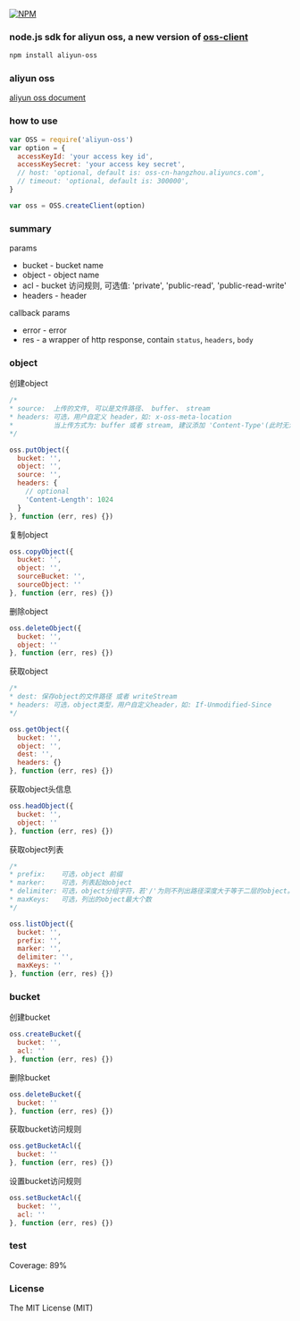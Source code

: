 [![NPM](https://nodei.co/npm/aliyun-oss.png?downloads=true)](https://nodei.co/npm/aliyun-oss/)

### node.js sdk for aliyun oss, a new version of [oss-client]()
```bash
npm install aliyun-oss
```

### aliyun oss
[aliyun oss document](http://imgs-storage.cdn.aliyuncs.com/help/oss/OSS_API_20131015.pdf?spm=5176.383663.5.23.OEtIjV&file=OSS_API_20131015.pdf)

### how to use
```js
var OSS = require('aliyun-oss')
var option = {
  accessKeyId: 'your access key id',
  accessKeySecret: 'your access key secret',
  // host: 'optional, default is: oss-cn-hangzhou.aliyuncs.com',
  // timeout: 'optional, default is: 300000',
}

var oss = OSS.createClient(option)
```

### summary

params

* bucket  - bucket name
* object  - object name
* acl     - bucket 访问规则, 可选值: 'private', 'public-read', 'public-read-write'
* headers - header

callback params

* error - error
* res   - a wrapper of http response, contain `status`, `headers`, `body`


### object

创建object
```js
/*
* source:  上传的文件, 可以是文件路径、 buffer、 stream
* headers: 可选，用户自定义 header，如: x-oss-meta-location
*          当上传方式为: buffer 或者 stream, 建议添加 'Content-Type'(此时无法根据扩展名判断)
*/

oss.putObject({
  bucket: '',
  object: '',
  source: '',
  headers: {
    // optional
    'Content-Length': 1024
  }
}, function (err, res) {})
```

复制object
```js
oss.copyObject({
  bucket: '',
  object: '',
  sourceBucket: '',
  sourceObject: ''
}, function (err, res) {})
```

删除object
```js
oss.deleteObject({
  bucket: '',
  object: ''
}, function (err, res) {})
```

获取object
```js
/*
* dest: 保存object的文件路径 或者 writeStream
* headers: 可选，object类型，用户自定义header，如: If-Unmodified-Since
*/

oss.getObject({
  bucket: '',
  object: '',
  dest: '',
  headers: {}
}, function (err, res) {})
```

获取object头信息
```js
oss.headObject({
  bucket: '',
  object: ''
}, function (err, res) {})
```

获取object列表
```js
/*
* prefix:    可选，object 前缀
* marker:    可选，列表起始object
* delimiter: 可选，object分组字符，若'/'为则不列出路径深度大于等于二层的object。
* maxKeys:   可选，列出的object最大个数
*/

oss.listObject({
  bucket: '',
  prefix: '',
  marker: '',
  delimiter: '',
  maxKeys: ''
}, function (err, res) {})
```


### bucket

创建bucket
```js
oss.createBucket({
  bucket: '',
  acl: ''
}, function (err, res) {})
```

删除bucket
```js
oss.deleteBucket({
  bucket: ''
}, function (err, res) {})
```

获取bucket访问规则
```js
oss.getBucketAcl({
  bucket: ''
}, function (err, res) {})
```

设置bucket访问规则
```js
oss.setBucketAcl({
  bucket: '',
  acl: ''
}, function (err, res) {})
```

### test
Coverage: 89%

### License
The MIT License (MIT)
